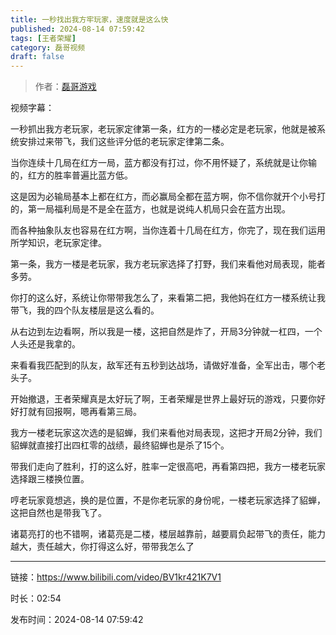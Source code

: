 ```yaml
---
title: 一秒找出我方牢玩家，速度就是这么快
published: 2024-08-14 07:59:42
tags: [王者荣耀]
category: 磊哥视频
draft: false
---
```



> 作者：[磊哥游戏](https://space.bilibili.com/268941858?spm_id_from=333.788.upinfo.head.click)

视频字幕：

一秒抓出我方老玩家，老玩家定律第一条，红方的一楼必定是老玩家，他就是被系统安排过来带飞，我们这些评分低的老玩家定律第二条。

当你连续十几局在红方一局，蓝方都没有打过，你不用怀疑了，系统就是让你输的，红方的胜率普遍比蓝方低。

这是因为必输局基本上都在红方，而必赢局全都在蓝方啊，你不信你就开个小号打的，第一局福利局是不是全在蓝方，也就是说纯人机局只会在蓝方出现。

而各种抽象队友也容易在红方啊，当你连着十几局在红方，你完了，现在我们运用所学知识，老玩家定律。

第一条，我方一楼是老玩家，我方老玩家选择了打野，我们来看他对局表现，能者多劳。

你打的这么好，系统让你带带我怎么了，来看第二把，我他妈在红方一楼系统让我带飞，我的四个队友楼层是这么看的。

从右边到左边看啊，所以我是一楼，这把自然是炸了，开局3分钟就一杠四，一个人头还是我拿的。

来看看我匹配到的队友，敌军还有五秒到达战场，请做好准备，全军出击，哪个老头子。

开始撤退，王者荣耀真是太好玩了啊，王者荣耀是世界上最好玩的游戏，只要你好好打就有回报啊，嗯再看第三局。

我方一楼老玩家这次选的是貂蝉，我们来看他对局表现，这把才开局2分钟，我们貂蝉就直接打出四杠零的战绩，最终貂蝉也是杀了15个。

带我们走向了胜利，打的这么好，胜率一定很高吧，再看第四把，我方一楼老玩家选择跟三楼换位置。

哼老玩家竟想逃，换的是位置，不是你老玩家的身份呢，一楼老玩家选择了貂蝉，这把自然也是带我飞了。

诸葛亮打的也不错啊，诸葛亮是二楼，楼层越靠前，越要肩负起带飞的责任，能力越大，责任越大，你打得这么好，带带我怎么了

---

链接：https://www.bilibili.com/video/BV1kr421K7V1

时长：02:54

发布时间：2024-08-14 07:59:42
